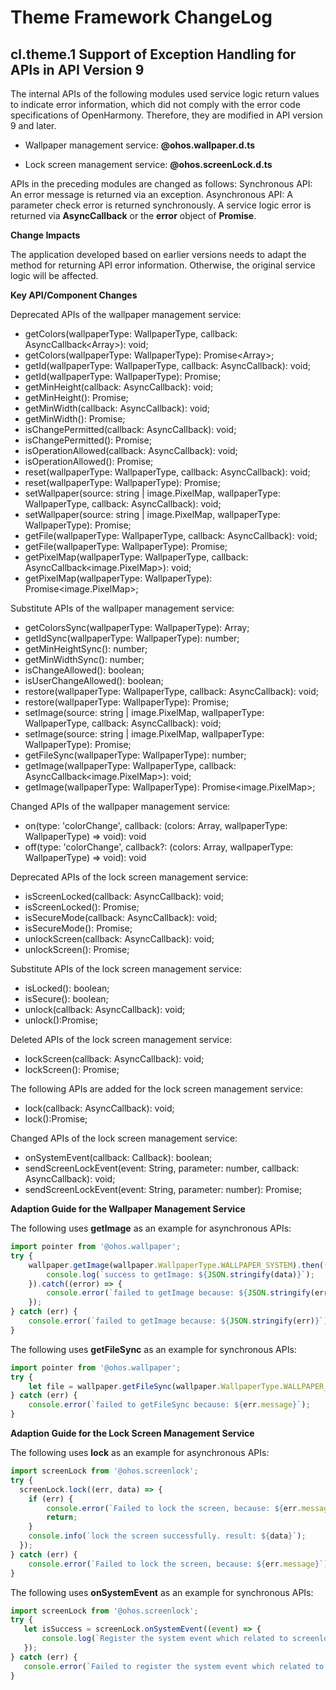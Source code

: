 # Theme Framework ChangeLog

## cl.theme.1 Support of Exception Handling for APIs in API Version 9

The internal APIs of the following modules used service logic return values to indicate error information, which did not comply with the error code specifications of OpenHarmony. Therefore, they are modified in API version 9 and later.
 - Wallpaper management service: **@ohos.wallpaper.d.ts**

 - Lock screen management service: **@ohos.screenLock.d.ts**

APIs in the preceding modules are changed as follows:
Synchronous API: An error message is returned via an exception.
Asynchronous API: A parameter check error is returned synchronously. A service logic error is returned via **AsyncCallback** or the **error** object of **Promise**.

**Change Impacts**

The application developed based on earlier versions needs to adapt the method for returning API error information. Otherwise, the original service logic will be affected.

**Key API/Component Changes**

Deprecated APIs of the wallpaper management service:
   - getColors(wallpaperType: WallpaperType, callback: AsyncCallback<Array<RgbaColor>>): void;
   - getColors(wallpaperType: WallpaperType): Promise<Array<RgbaColor>>;
   - getId(wallpaperType: WallpaperType, callback: AsyncCallback<number>): void;
   - getId(wallpaperType: WallpaperType): Promise<number>;
   - getMinHeight(callback: AsyncCallback<number>): void;
   - getMinHeight(): Promise<number>;
   - getMinWidth(callback: AsyncCallback<number>): void;
   - getMinWidth(): Promise<number>;
   - isChangePermitted(callback: AsyncCallback<boolean>): void;
   - isChangePermitted(): Promise<boolean>;
   - isOperationAllowed(callback: AsyncCallback<boolean>): void;
   - isOperationAllowed(): Promise<boolean>;
   - reset(wallpaperType: WallpaperType, callback: AsyncCallback<void>): void;
   - reset(wallpaperType: WallpaperType): Promise<void>;
   - setWallpaper(source: string | image.PixelMap, wallpaperType: WallpaperType, callback: AsyncCallback<void>): void;
   - setWallpaper(source: string | image.PixelMap, wallpaperType: WallpaperType): Promise<void>;
   - getFile(wallpaperType: WallpaperType, callback: AsyncCallback<number>): void;
   - getFile(wallpaperType: WallpaperType): Promise<number>;
   - getPixelMap(wallpaperType: WallpaperType, callback: AsyncCallback<image.PixelMap>): void;
   - getPixelMap(wallpaperType: WallpaperType): Promise<image.PixelMap>;

Substitute APIs of the wallpaper management service:
   - getColorsSync(wallpaperType: WallpaperType): Array<RgbaColor>;
   - getIdSync(wallpaperType: WallpaperType): number;
   - getMinHeightSync(): number;
   - getMinWidthSync(): number;
   - isChangeAllowed(): boolean;
   - isUserChangeAllowed(): boolean;
   - restore(wallpaperType: WallpaperType, callback: AsyncCallback<void>): void;
   - restore(wallpaperType: WallpaperType): Promise<void>;
   - setImage(source: string | image.PixelMap, wallpaperType: WallpaperType, callback: AsyncCallback<void>): void;
   - setImage(source: string | image.PixelMap, wallpaperType: WallpaperType): Promise<void>;
   - getFileSync(wallpaperType: WallpaperType): number;
   - getImage(wallpaperType: WallpaperType, callback: AsyncCallback<image.PixelMap>): void;
   - getImage(wallpaperType: WallpaperType): Promise<image.PixelMap>;

Changed APIs of the wallpaper management service:
   - on(type: 'colorChange', callback: (colors: Array<RgbaColor>, wallpaperType: WallpaperType) => void): void
   - off(type: 'colorChange', callback?: (colors: Array<RgbaColor>, wallpaperType: WallpaperType) => void): void

Deprecated APIs of the lock screen management service:
   - isScreenLocked(callback: AsyncCallback<boolean>): void;
   - isScreenLocked(): Promise<boolean>;
   - isSecureMode(callback: AsyncCallback<boolean>): void;
   - isSecureMode(): Promise<boolean>;
   - unlockScreen(callback: AsyncCallback<void>): void;
   - unlockScreen(): Promise<void>;

Substitute APIs of the lock screen management service:
   - isLocked(): boolean;
   - isSecure(): boolean;
   - unlock(callback: AsyncCallback<boolean>): void;
   - unlock():Promise<boolean>;

Deleted APIs of the lock screen management service:
   - lockScreen(callback: AsyncCallback<void>): void;
   - lockScreen(): Promise<void>;

The following APIs are added for the lock screen management service:
   - lock(callback: AsyncCallback<boolean>): void;
   - lock():Promise<boolean>;

Changed APIs of the lock screen management service:
   - onSystemEvent(callback: Callback<SystemEvent>): boolean;
   - sendScreenLockEvent(event: String, parameter: number, callback: AsyncCallback<boolean>): void;
   - sendScreenLockEvent(event: String, parameter: number): Promise<boolean>;

**Adaption Guide for the Wallpaper Management Service**

The following uses **getImage** as an example for asynchronous APIs:

```ts
import pointer from '@ohos.wallpaper';
try {
    wallpaper.getImage(wallpaper.WallpaperType.WALLPAPER_SYSTEM).then((data) => {
        console.log(`success to getImage: ${JSON.stringify(data)}`);
    }).catch((error) => {
        console.error(`failed to getImage because: ${JSON.stringify(error)}`);
    });
} catch (err) {
    console.error(`failed to getImage because: ${JSON.stringify(err)}`);
}

```

The following uses **getFileSync** as an example for synchronous APIs:

```ts
import pointer from '@ohos.wallpaper';
try {
    let file = wallpaper.getFileSync(wallpaper.WallpaperType.WALLPAPER_SYSTEM);
} catch (err) {
    console.error(`failed to getFileSync because: ${err.message}`);
}
```

**Adaption Guide for the Lock Screen Management Service**

The following uses **lock** as an example for asynchronous APIs:

```ts
import screenLock from '@ohos.screenlock';
try {
  screenLock.lock((err, data) => {      
    if (err) {
        console.error(`Failed to lock the screen, because: ${err.message}`);
        return;    
    }
    console.info(`lock the screen successfully. result: ${data}`);
  });
} catch (err) {
    console.error(`Failed to lock the screen, because: ${err.message}`);
}

```

The following uses **onSystemEvent** as an example for synchronous APIs:

```ts
import screenLock from '@ohos.screenlock';
try {
   let isSuccess = screenLock.onSystemEvent((event) => {
       console.log(`Register the system event which related to screenlock successfully. eventType: ${event.eventType}`)
   });
} catch (err) {
   console.error(`Failed to register the system event which related to screenlock, because: ${err.message}`)
}
```
